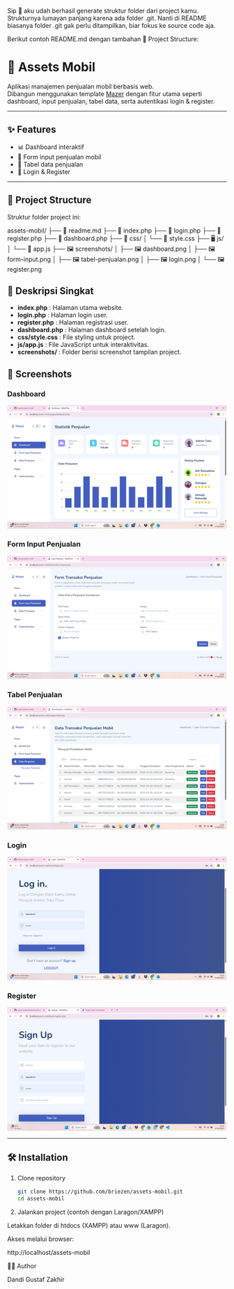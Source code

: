 Sip 🎉 aku udah berhasil generate struktur folder dari project kamu.
Strukturnya lumayan panjang karena ada folder .git. Nanti di README biasanya folder .git gak perlu ditampilkan, biar fokus ke source code aja.

Berikut contoh README.md dengan tambahan 📂 Project Structure:

# 🚗 Assets Mobil

Aplikasi manajemen penjualan mobil berbasis web.  
Dibangun menggunakan template [Mazer](https://zuramai.github.io/mazer/) dengan fitur utama seperti dashboard, input penjualan, tabel data, serta autentikasi login & register.  

---

## ✨ Features
- 📊 Dashboard interaktif
- 📝 Form input penjualan mobil
- 📑 Tabel data penjualan
- 🔐 Login & Register

---

## 📂 Project Structure

Struktur folder project ini:

assets-mobil/
├── 📄 readme.md
├── 📄 index.php
├── 📄 login.php
├── 📄 register.php
├── 📄 dashboard.php
├── 🎨 css/
│   └── 📄 style.css
├── 🖥️ js/
│   └── 📄 app.js
├── 🖼️ screenshots/
│   ├── 🖼️ dashboard.png
│   ├── 🖼️ form-input.png
│   ├── 🖼️ tabel-penjualan.png
│   ├── 🖼️ login.png
│   └── 🖼️ register.png

## 📌 Deskripsi Singkat

- **index.php** : Halaman utama website.  
- **login.php** : Halaman login user.  
- **register.php** : Halaman registrasi user.  
- **dashboard.php** : Halaman dashboard setelah login.  
- **css/style.css** : File styling untuk project.  
- **js/app.js** : File JavaScript untuk interaktivitas.  
- **screenshots/** : Folder berisi screenshot tampilan project.

## 📸 Screenshots

### Dashboard
![Dashboard](screenshots/dashboard.png)

### Form Input Penjualan
![Form Input Penjualan](screenshots/form-input.png)

### Tabel Penjualan
![Tabel Penjualan](screenshots/tabel-penjualan.png)

### Login
![Login](screenshots/login.png)

### Register
![Register](screenshots/register.png)

---

## 🛠️ Installation

1. Clone repository
   ```bash
   git clone https://github.com/briezen/assets-mobil.git
   cd assets-mobil

2. Jalankan project (contoh dengan Laragon/XAMPP)

Letakkan folder di htdocs (XAMPP) atau www (Laragon).

Akses melalui browser:

http://localhost/assets-mobil


👨‍💻 Author

Dandi Gustaf Zakhir

